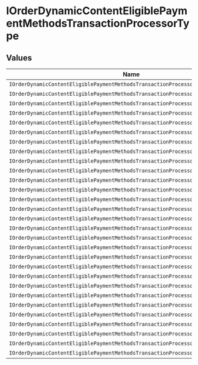# IOrderDynamicContentEligiblePaymentMethodsTransactionProcessorType


## Values

| Name                                                                                | Value                                                                               |
| ----------------------------------------------------------------------------------- | ----------------------------------------------------------------------------------- |
| `IOrderDynamicContentEligiblePaymentMethodsTransactionProcessorTypeAffirm`          | affirm                                                                              |
| `IOrderDynamicContentEligiblePaymentMethodsTransactionProcessorTypeAfterpay`        | afterpay                                                                            |
| `IOrderDynamicContentEligiblePaymentMethodsTransactionProcessorTypeAmazonPay`       | amazon_pay                                                                          |
| `IOrderDynamicContentEligiblePaymentMethodsTransactionProcessorTypeCredova`         | credova                                                                             |
| `IOrderDynamicContentEligiblePaymentMethodsTransactionProcessorTypeKlarna`          | klarna                                                                              |
| `IOrderDynamicContentEligiblePaymentMethodsTransactionProcessorTypePaypal`          | paypal                                                                              |
| `IOrderDynamicContentEligiblePaymentMethodsTransactionProcessorTypeSezzle`          | sezzle                                                                              |
| `IOrderDynamicContentEligiblePaymentMethodsTransactionProcessorTypeRadialKlarna`    | radial_klarna                                                                       |
| `IOrderDynamicContentEligiblePaymentMethodsTransactionProcessorTypeRadialPaypal`    | radial_paypal                                                                       |
| `IOrderDynamicContentEligiblePaymentMethodsTransactionProcessorTypeAdyenGateway`    | adyen_gateway                                                                       |
| `IOrderDynamicContentEligiblePaymentMethodsTransactionProcessorTypeAllianceData`    | alliance_data                                                                       |
| `IOrderDynamicContentEligiblePaymentMethodsTransactionProcessorTypeAuthorizeNet`    | authorize_net                                                                       |
| `IOrderDynamicContentEligiblePaymentMethodsTransactionProcessorTypeBraintree`       | braintree                                                                           |
| `IOrderDynamicContentEligiblePaymentMethodsTransactionProcessorTypeCardconnect`     | cardconnect                                                                         |
| `IOrderDynamicContentEligiblePaymentMethodsTransactionProcessorTypeCheckoutCom`     | checkout_com                                                                        |
| `IOrderDynamicContentEligiblePaymentMethodsTransactionProcessorTypeCybersource`     | cybersource                                                                         |
| `IOrderDynamicContentEligiblePaymentMethodsTransactionProcessorTypeFirstData`       | first_data                                                                          |
| `IOrderDynamicContentEligiblePaymentMethodsTransactionProcessorTypeNmi`             | nmi                                                                                 |
| `IOrderDynamicContentEligiblePaymentMethodsTransactionProcessorTypeOrbital`         | orbital                                                                             |
| `IOrderDynamicContentEligiblePaymentMethodsTransactionProcessorTypePaypalPayflow`   | paypal_payflow                                                                      |
| `IOrderDynamicContentEligiblePaymentMethodsTransactionProcessorTypeRadial`          | radial                                                                              |
| `IOrderDynamicContentEligiblePaymentMethodsTransactionProcessorTypeRocketgate`      | rocketgate                                                                          |
| `IOrderDynamicContentEligiblePaymentMethodsTransactionProcessorTypeShopifyPayments` | shopify_payments                                                                    |
| `IOrderDynamicContentEligiblePaymentMethodsTransactionProcessorTypeStripe`          | stripe                                                                              |
| `IOrderDynamicContentEligiblePaymentMethodsTransactionProcessorTypeMagentopayment`  | magentopayment                                                                      |
| `IOrderDynamicContentEligiblePaymentMethodsTransactionProcessorTypeAdyenPayfac`     | adyen_payfac                                                                        |
| `IOrderDynamicContentEligiblePaymentMethodsTransactionProcessorTypeVantiv`          | vantiv                                                                              |
| `IOrderDynamicContentEligiblePaymentMethodsTransactionProcessorTypeGooglePay`       | google_pay                                                                          |
| `IOrderDynamicContentEligiblePaymentMethodsTransactionProcessorTypeBolt`            | bolt                                                                                |